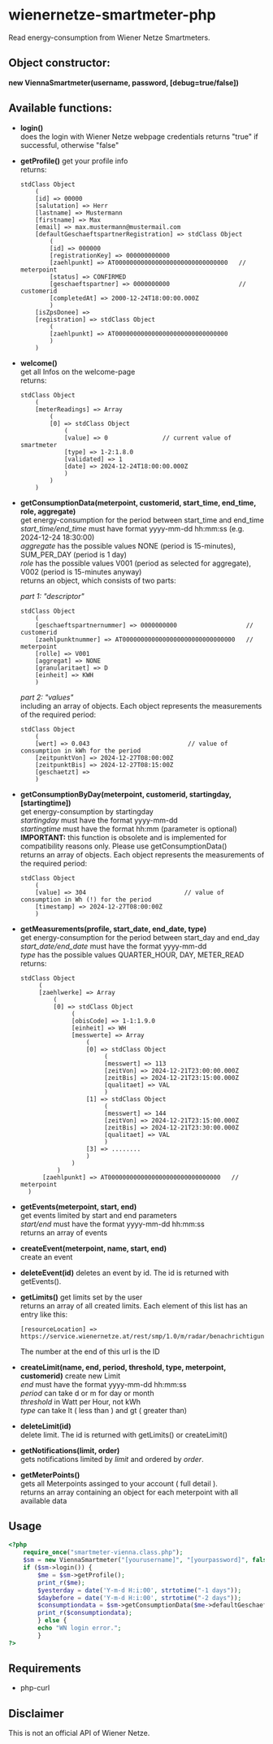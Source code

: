 # wienernetze-smartmeter-php
Read energy-consumption from Wiener Netze Smartmeters.

## Object constructor:
__new ViennaSmartmeter(username, password, [debug=true/false])__

## Available functions:
- __login()__  
  does the login with Wiener Netze webpage credentials
  returns "true" if successful, otherwise "false"
- __getProfile()__
  get your profile info  
  returns:
  ```
  stdClass Object
      (
      [id] => 00000
      [salutation] => Herr
      [lastname] => Mustermann
      [firstname] => Max
      [email] => max.mustermann@mustermail.com
      [defaultGeschaeftspartnerRegistration] => stdClass Object
          (
          [id] => 000000
          [registrationKey] => 000000000000
          [zaehlpunkt] => AT0000000000000000000000000000000   // meterpoint
          [status] => CONFIRMED
          [geschaeftspartner] => 0000000000                   // customerid
          [completedAt] => 2000-12-24T18:00:00.000Z
          )
      [isZpsDonee] => 
      [registration] => stdClass Object
          (
          [zaehlpunkt] => AT0000000000000000000000000000000
          )
      )
  ```
 - __welcome()__  
   get all Infos on the welcome-page  
   returns:
   ```
   stdClass Object
       (
       [meterReadings] => Array
           (
           [0] => stdClass Object
               (
               [value] => 0               // current value of smartmeter
               [type] => 1-2:1.8.0
               [validated] => 1
               [date] => 2024-12-24T18:00:00.000Z
               )
           )
       )
    ```
- __getConsumptionData(meterpoint, customerid, start_time, end_time, role, aggregate)__  
  get energy-consumption for the period between start_time and end_time  
  _start_time/end_time_ must have format yyyy-mm-dd hh:mm:ss (e.g. 2024-12-24 18:30:00)  
  _aggregate_ has the possible values NONE (period is 15-minutes), SUM_PER_DAY (period is 1 day)   
  _role_ has the possible values V001 (period as selected for aggregate), V002 (period is 15-minutes anyway)   
  returns an object, which consists of two parts:
     
  _part 1: "descriptor"_
  ```
  stdClass Object
      (
      [geschaeftspartnernummer] => 0000000000                   // customerid
      [zaehlpunktnummer] => AT0000000000000000000000000000000   // meterpoint
      [rolle] => V001
      [aggregat] => NONE
      [granularitaet] => D
      [einheit] => KWH
      )
    ```
    _part 2: "values"_  
    including an array of objects. Each object represents the measurements of the required period:
    ```
    stdClass Object
        (
        [wert] => 0.043                           // value of consumption in kWh for the period
        [zeitpunktVon] => 2024-12-27T08:00:00Z
        [zeitpunktBis] => 2024-12-27T08:15:00Z
        [geschaetzt] => 
        )
    ``` 
- __getConsumptionByDay(meterpoint, customerid, startingday, [startingtime])__  
  get energy-consumption by startingday  
  _startingday_ must have the format yyyy-mm-dd  
  _startingtime_ must have the format hh:mm (parameter is optional)  
  **IMPORTANT:** this function is obsolete and is implemented for compatibility reasons only. Please use getConsumptionData()  
  returns an array of objects. Each object represents the measurements of the required period:
  ```
  stdClass Object
      (
      [value] => 304                           // value of consumption in Wh (!) for the period
      [timestamp] => 2024-12-27T08:00:00Z
      )
  ```
- __getMeasurements(profile, start_date, end_date, type)__  
  get energy-consumption for the period between start_day and end_day  
  _start_date/end_date_ must have the format yyyy-mm-dd  
  _type_ has the possible values QUARTER_HOUR, DAY, METER_READ  
  returns:
  ```
  stdClass Object
       (
       [zaehlwerke] => Array
           (
           [0] => stdClass Object
                (
                [obisCode] => 1-1:1.9.0
                [einheit] => WH
                [messwerte] => Array
                    (
                    [0] => stdClass Object
                         (
                         [messwert] => 113
                         [zeitVon] => 2024-12-21T23:00:00.000Z
                         [zeitBis] => 2024-12-21T23:15:00.000Z
                         [qualitaet] => VAL
                         )
                    [1] => stdClass Object
                         (
                         [messwert] => 144
                         [zeitVon] => 2024-12-21T23:15:00.000Z
                         [zeitBis] => 2024-12-21T23:30:00.000Z
                         [qualitaet] => VAL
                         )
                    [3] => ........
                    )
                )
            )
        [zaehlpunkt] => AT0000000000000000000000000000000   // meterpoint
    )
  ```
- __getEvents(meterpoint, start, end)__  
  get events limited by start and end parameters  
  _start/end_ must have the format yyyy-mm-dd hh:mm:ss  
  returns an array of events
- __createEvent(meterpoint, name, start, end)__  
  create an event
- __deleteEvent(id)__
  deletes an event by id. The id is returned with getEvents().
- __getLimits()__
  get limits set by the user   
  returns an array of all created limits. Each element of this list has an entry like this:  
  ```
  [resourceLocation] => https://service.wienernetze.at/rest/smp/1.0/m/radar/benachrichtigung/12345678
  ```
  The number at the end of this url is the ID
- __createLimit(name, end, period, threshold, type, meterpoint, customerid)__
  create new Limit  
  _end_ must have the format yyyy-mm-dd hh:mm:ss  
  _period_ can take d or m for day or month  
  _threshold_ in Watt per Hour, not kWh  
  _type_ can take lt ( less than ) and gt ( greater than)
- __deleteLimit(id)__  
  delete limit. The id is returned with getLimits() or createLimit()
- __getNotifications(limit, order)__  
  gets notifications limited by _limit_ and ordered by _order_.
- __getMeterPoints()__  
  gets all Meterpoints assinged to your account ( full detail ).  
  returns an array containing an object for each meterpoint with all available data


## Usage
```php
<?php
	require_once("smartmeter-vienna.class.php");
	$sm = new ViennaSmartmeter("[yourusername]", "[yourpassword]", false);
	if ($sm->login()) {
	    $me = $sm->getProfile();
	    print_r($me);
	    $yesterday = date('Y-m-d H:i:00', strtotime("-1 days"));
	    $daybefore = date('Y-m-d H:i:00', strtotime("-2 days"));
	    $consumptiondata = $sm->getConsumptionData($me->defaultGeschaeftspartnerRegistration->zaehlpunkt, $me->defaultGeschaeftspartnerRegistration->geschaeftspartner, $daybefore, $yesterday);
	    print_r($consumptiondata);
        } else {
	    echo "WN login error.";
        }
?>

```
## Requirements
- php-curl

## Disclaimer
This is not an official API of Wiener Netze.
